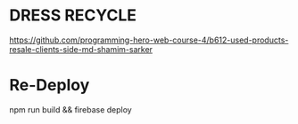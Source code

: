 # DRESS RECYCLE

https://github.com/programming-hero-web-course-4/b612-used-products-resale-clients-side-md-shamim-sarker

# Re-Deploy
npm run build && firebase deploy